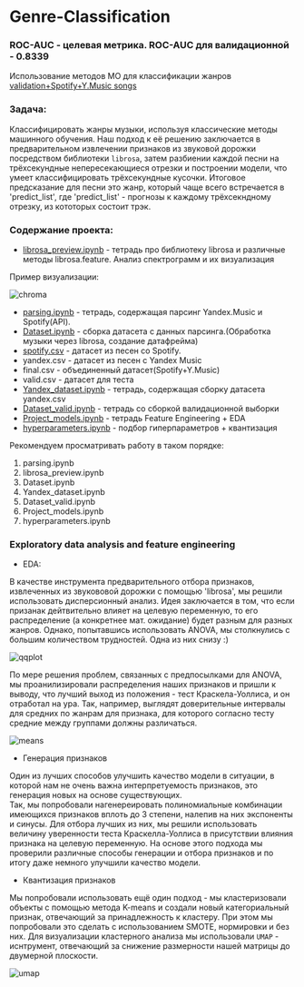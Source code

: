 # Genre-Classification

### ROC-AUC - целевая метрика. ROC-AUC для валидационной - 0.8339

Использование методов МО для классификации жанров
[validation+Spotify+Y.Music songs](https://disk.yandex.ru/d/z_QRcU0mWkp87Q)

### Задача:
Классифицировать жанры музыки, используя классические методы машинного обучения. Наш подход к её решению заключается в предварительном извлечении признаков из звуковой дорожки посредством библиотеки `librosa`, затем разбиении каждой песни на трёхсекундные непересекающиеся отрезки и построении модели, что умеет классифицировать трёхсекундные кусочки. Итоговое предсказание для песни это жанр, который чаще всего встречается в 'predict_list', где 'predict_list' - прогнозы к каждому трёхсекндному отрезку, из кототорых состоит трэк.

### Содержание проекта:
* [librosa_preview.ipynb](https://github.com/TimRicMus/Genre-Classification/blob/main/librosa_preview.ipynb) - тетрадь про библиотеку librosa и различные методы librosa.feature. Анализ спектрограмм и их визуализация

Пример визуализации:

<image src="pics/chroma.png" alt="chroma">

* [parsing.ipynb](https://github.com/TimRicMus/Genre-Classification/blob/main/parsing.ipynb) - тетрадь, содержащая парсинг Yandex.Music и Spotify(API).
* [Dataset.ipynb](https://github.com/TimRicMus/Genre-Classification/blob/main/Dataset.ipynb) - сборка датасета с данных парсинга.(Обработка музыки через librosa, создание датафрейма)
* [spotify.csv](https://github.com/TimRicMus/Genre-Classification/blob/main/spotify.csv) - датасет из песен со Spotify. 
* yandex.csv - датасет из песен с Yandex Music
* final.csv - объединенный датасет(Spotify+Y.Music)
* valid.csv - датасет для теста
* [Yandex_dataset.ipynb](https://github.com/TimRicMus/Genre-Classification/blob/main/Yandex_dataset.ipynb) - тетрадь, содержащая сборку датасета yandex.csv
* [Dataset_valid.ipynb](https://github.com/TimRicMus/Genre-Classification/blob/main/Dataset_valid.ipynb) - тетрадь со сборкой валидационной выборки  
* [Project_models.ipynb](https://github.com/TimRicMus/Genre-Classification/blob/main/Project_models.ipynb) - тетрадь Feature Engineering + EDA
* [hyperparameters.ipynb](https://github.com/TimRicMus/Genre-Classification/blob/main/hyperparameters.ipynb) - подбор гиперпараметров + квантизация  
  
Рекомендуем просматривать работу в таком порядке:
  1) parsing.ipynb
  2) librosa_preview.ipynb
  3) Dataset.ipynb
  4) Yandex_dataset.ipynb
  5) Dataset_valid.ipynb
  6) Project_models.ipynb
  7) hyperparameters.ipynb

### Exploratory data analysis and feature engineering 
* EDA:
  
В качестве инструмента предварительного отбора признаков, извлеченных из звукововой дорожки с помощью 'librosa', мы решили использовать дисперсионный анализ. Идея заключается в том, что если призанак дейтвительно влияет на целевую переменную, то его распределение (а конкретнее мат. ожидание) будет разным для разных жанров. Однако, попытавшись использовать ANOVA, мы столкнулись с большим количеством трудностей. Одна из них снизу :)

<image src="pics/qqplot.png" alt="qqplot">  

По мере решения проблем, связанных с предпосылками для ANOVA, мы проанилизировали распределения наших признаков и пришли к выводу, что лучший выход из положения - тест Краскела-Уоллиса, и он отработал на ура. Так, например, выглядят доверительные интервалы для средних по жанрам для признака, для которого согласно тесту средние между группами должны различаться.  

<image src="pics/means.png" alt="means">

* Генерация признаков
  
Один из лучших способов улучшить качество модели в ситуации, в которой нам не очень важна интерпретуемость признаков, это генерация новых на основе существующих.  
Так, мы попробовали нагенереировать полиномиальные комбинации имеющихся признаков вплоть до 3 степени, налепив на них экспоненты и синусы. Для отбора лучших из них, мы решили использовать величину уверенности теста Краскелла-Уоллиса в присутствии влияния признака на целевую переменную. 
На основе этого подхода мы проверили различные способы генерации и отбора признаков и по итогу даже немного улучшили качество модели.

* Квантизация признаков

Мы попробовали использовать ещё один подход - мы кластеризовали объекты с помощью метода K-means и создали новый категориальный признак, отвечающий за принадлежность к кластеру. При этом мы попробовали это сделать с использованием SMOTE, нормировки и без них. Для визуализации кластерного анализа мы использовали `UMAP` - иснтрумент, отвечающий за снижение размерности нашей матрицы до двумерной плоскости. 

  <image src="pics/umap.png" alt="umap">






